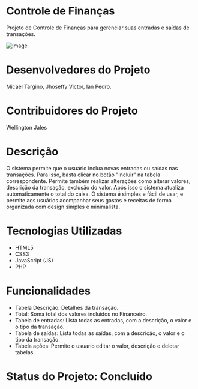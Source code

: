 # Controle de Finanças
Projeto de Controle de Finanças para gerenciar suas entradas e saídas de transações.

![image](https://github.com/IanPedr/projeto_crud/assets/125905398/4d418c9b-639f-4114-942e-95c87c3abfe1)

# Desenvolvedores do Projeto
Micael Targino, Jhoseffy Victor, Ian Pedro.

# Contribuidores do Projeto
Wellington Jales

# Descrição
O sistema permite que o usuário inclua novas entradas ou saídas nas transações. Para isso, basta clicar no botão "Incluir" na tabela correspondente.
Permite também realizar alterações como alterar valores, descrição da transação, exclusão do valor.
Após isso o sistema atualiza automaticamente o total do caixa.
O sistema é simples e fácil de usar, e permite aos usuários acompanhar seus gastos e receitas de forma organizada com design simples e minimalista.

# Tecnologias Utilizadas

- HTML5
- CSS3
- JavaScript (JS)
- PHP

# Funcionalidades

- Tabela Descrição: Detalhes da transação.
- Total: Soma total dos valores incluídos no Financeiro.
- Tabela de entradas: Lista todas as entradas, com a descrição, o valor e o tipo da transação.
- Tabela de saídas: Lista todas as saídas, com a descrição, o valor e o tipo da transação.
- Tabela ações: Permite o usuario editar o valor, descrição e deletar tabelas.  

# Status do Projeto: Concluído
